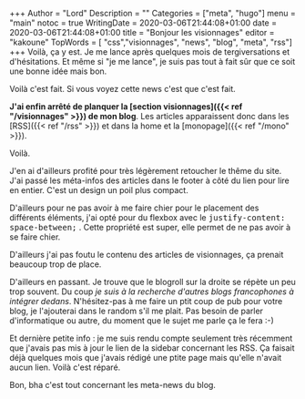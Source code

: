 +++
Author = "Lord"
Description = ""
Categories = ["meta", "hugo"]
menu = "main"
notoc = true
WritingDate = 2020-03-06T21:44:08+01:00
date = 2020-03-06T21:44:08+01:00
title = "Bonjour les visionnages"
editor = "kakoune"
TopWords = [  "css","visionnages", "news", "blog", "meta", "rss"]
+++
Voilà, ça y est.
Je me lance après quelques mois de tergiversations et d'hésitations.
Et même si "je me lance", je suis pas tout à fait sûr que ce soit une bonne idée mais bon.

Voilà c'est fait.
Si vous voyez cette news c'est que c'est fait.

**J'ai enfin arrêté de planquer la [section visionnages]({{< ref "/visionnages" >}}) de mon blog**.
Les articles apparaissent donc dans les [RSS]({{< ref "/rss" >}}) et dans la home et la [monopage]({{< ref "/mono" >}}).

Voilà.

J'en ai d'ailleurs profité pour très légèrement retoucher le thême du site.
J'ai passé les méta-infos des articles dans le footer à côté du lien pour lire en entier.
C'est un design un poil plus compact.

D'ailleurs pour ne pas avoir à me faire chier pour le placement des différents éléments, j'ai opté pour du flexbox avec le <samp>justify-content: space-between;</samp> .
Cette propriété est super, elle permet de ne pas avoir à se faire chier.

D'ailleurs j'ai pas foutu le contenu des articles de visionnages, ça prenait beaucoup trop de place.

D'ailleurs en passant.
Je trouve que le blogroll sur la droite se répète un peu trop souvent.
Du coup *je suis à la recherche d'autres blogs francophones à intégrer dedans*.
N'hésitez-pas à me faire un ptit coup de pub pour votre blog, je l'ajouterai dans le random s'il me plait.
Pas besoin de parler d'informatique ou autre, du moment que le sujet me parle ça le fera :-)

Et dernière petite info : je me suis rendu compte seulement très récemment que j'avais pas mis à jour le lien de la sidebar concernant les RSS.
Ça faisait déjà quelques mois que j'avais rédigé une ptite page mais qu'elle n'avait aucun lien.
Voilà c'est réparé.

Bon, bha c'est tout concernant les meta-news du blog.
